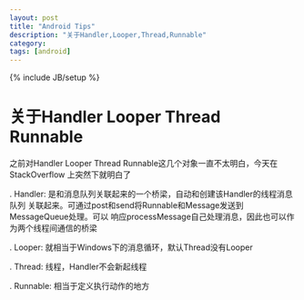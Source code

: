 ```yaml
---
layout: post
title: "Android Tips"
description: "关于Handler,Looper,Thread,Runnable"
category: 
tags: [android]
---
```

{% include JB/setup %}

关于Handler Looper Thread Runnable
=============================

之前对Handler Looper Thread Runnable这几个对象一直不太明白，今天在StackOverflow
上突然下就明白了

. Handler: 是和消息队列关联起来的一个桥梁，自动和创建该Handler的线程消息队列
    关联起来。可通过post和send将Runnable和Message发送到MessageQueue处理。可以
    响应processMessage自己处理消息，因此也可以作为两个线程间通信的桥梁

. Looper: 就相当于Windows下的消息循环，默认Thread没有Looper

. Thread: 线程，Handler不会新起线程

. Runnable: 相当于定义执行动作的地方
